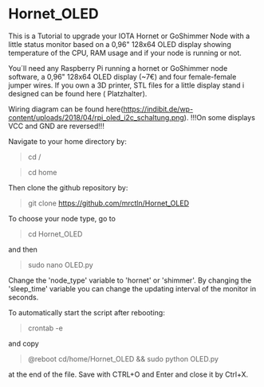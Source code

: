 # Hornet_OLED

This is a Tutorial to upgrade your IOTA Hornet or GoShimmer Node with a little status monitor based on a 0,96" 128x64 OLED display showing temperature of the CPU, RAM usage and if your node is running or not.

You´ll need any Raspberry Pi running a hornet or GoShimmer node software, a 0,96" 128x64 OLED display (~7€) and four female-female jumper wires. If you own a 3D printer, STL files for a little display stand i designed can be found here ( Platzhalter).

Wiring diagram can be found here(https://indibit.de/wp-content/uploads/2018/04/rpi_oled_i2c_schaltung.png). 
!!!On some displays VCC and GND are reversed!!!

Navigate to your home directory by:

>cd /

>cd home

Then clone the github repository by:

>git clone https://github.com/mrctln/Hornet_OLED

To choose your node type, go to

>cd Hornet_OLED

and then 

>sudo nano OLED.py

Change the 'node_type' variable to 'hornet' or 'shimmer'.
By changing the 'sleep_time' variable you can change the updating interval of the monitor in seconds.

To automatically start the script after rebooting:

>crontab -e

and copy

>@reboot cd/home/Hornet_OLED && sudo python OLED.py

at the end of the file. Save with CTRL+O and Enter and close it by Ctrl+X.
